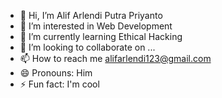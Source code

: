 - 👋 Hi, I’m Alif Arlendi Putra Priyanto
- 👀 I’m interested in Web Development
- 🌱 I’m currently learning Ethical Hacking
- 💞️ I’m looking to collaborate on ...
- 📫 How to reach me alifarlendi123@gmail.com
- 😄 Pronouns: Him
- ⚡ Fun fact: I'm cool

<!---
alifarlendi/alifarlendi is a ✨ special ✨ repository because its `README.md` (this file) appears on your GitHub profile.
You can click the Preview link to take a look at your changes.
--->
